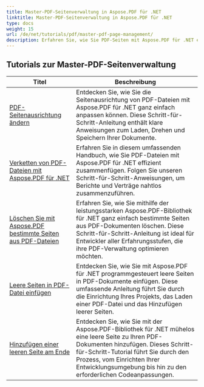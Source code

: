 ```yaml
---
title: Master-PDF-Seitenverwaltung in Aspose.PDF für .NET
linktitle: Master-PDF-Seitenverwaltung in Aspose.PDF für .NET
type: docs
weight: 15
url: /de/net/tutorials/pdf/master-pdf-page-management/
description: Erfahren Sie, wie Sie PDF-Seiten mit Aspose.PDF für .NET effektiv verwalten. Diese ausführliche Anleitung behandelt das programmgesteuerte Hinzufügen, Löschen, Neuanordnen und Extrahieren von Seiten, um Ihre PDF-Workflows zu optimieren. Beginnen Sie mit der Verbesserung Ihres Dokumentenmanagements.
---
```


## Tutorials zur Master-PDF-Seitenverwaltung
| Titel | Beschreibung |
| --- | --- | 
| [PDF-Seitenausrichtung ändern](./change-pdf-page-orientation/) | Entdecken Sie, wie Sie die Seitenausrichtung von PDF-Dateien mit Aspose.PDF für .NET ganz einfach anpassen können. Diese Schritt-für-Schritt-Anleitung enthält klare Anweisungen zum Laden, Drehen und Speichern Ihrer Dokumente. |  
| [Verketten von PDF-Dateien mit Aspose.PDF für .NET](./concatenating-pdf-files/) | Erfahren Sie in diesem umfassenden Handbuch, wie Sie PDF-Dateien mit Aspose.PDF für .NET effizient zusammenfügen. Folgen Sie unseren Schritt-für-Schritt-Anweisungen, um Berichte und Verträge nahtlos zusammenzuführen. |  
| [Löschen Sie mit Aspose.PDF bestimmte Seiten aus PDF-Dateien](./delete-particular-page-from-pdf-files/) | Erfahren Sie, wie Sie mithilfe der leistungsstarken Aspose.PDF-Bibliothek für .NET ganz einfach bestimmte Seiten aus PDF-Dokumenten löschen. Diese Schritt-für-Schritt-Anleitung ist ideal für Entwickler aller Erfahrungsstufen, die ihre PDF-Verwaltung optimieren möchten. |    
| [Leere Seiten in PDF-Datei einfügen](./insert-empty-pages/) | Entdecken Sie, wie Sie mit Aspose.PDF für .NET programmgesteuert leere Seiten in PDF-Dokumente einfügen. Diese umfassende Anleitung führt Sie durch die Einrichtung Ihres Projekts, das Laden einer PDF-Datei und das Hinzufügen leerer Seiten. |  
| [Hinzufügen einer leeren Seite am Ende](./adding-an-empty-page-at-end/) | Entdecken Sie, wie Sie mit der Aspose.PDF-Bibliothek für .NET mühelos eine leere Seite zu Ihren PDF-Dokumenten hinzufügen. Dieses Schritt-für-Schritt-Tutorial führt Sie durch den Prozess, vom Einrichten Ihrer Entwicklungsumgebung bis hin zu den erforderlichen Codeanpassungen. |  